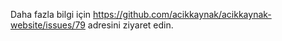 Daha fazla bilgi için https://github.com/acikkaynak/acikkaynak-website/issues/79 adresini ziyaret edin. 
